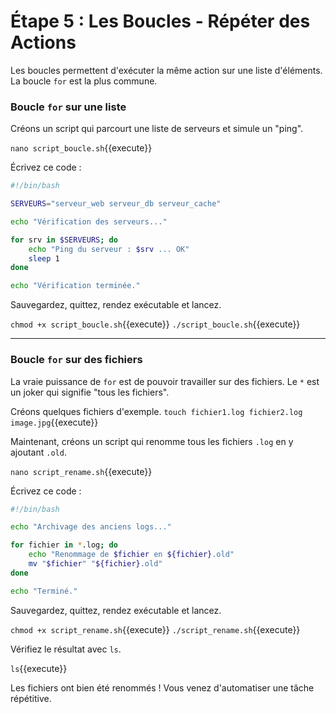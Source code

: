 # Étape 5 : Les Boucles - Répéter des Actions

Les boucles permettent d'exécuter la même action sur une liste d'éléments. La boucle `for` est la plus commune.

### Boucle `for` sur une liste

Créons un script qui parcourt une liste de serveurs et simule un "ping".

`nano script_boucle.sh`{{execute}}

Écrivez ce code :
```bash
#!/bin/bash

SERVEURS="serveur_web serveur_db serveur_cache"

echo "Vérification des serveurs..."

for srv in $SERVEURS; do
    echo "Ping du serveur : $srv ... OK"
    sleep 1
done

echo "Vérification terminée."
```
Sauvegardez, quittez, rendez exécutable et lancez.

`chmod +x script_boucle.sh`{{execute}}
`./script_boucle.sh`{{execute}}

---
### Boucle `for` sur des fichiers

La vraie puissance de `for` est de pouvoir travailler sur des fichiers. Le `*` est un joker qui signifie "tous les fichiers".

Créons quelques fichiers d'exemple.
`touch fichier1.log fichier2.log image.jpg`{{execute}}

Maintenant, créons un script qui renomme tous les fichiers `.log` en y ajoutant `.old`.

`nano script_rename.sh`{{execute}}

Écrivez ce code :
```bash
#!/bin/bash

echo "Archivage des anciens logs..."

for fichier in *.log; do
    echo "Renommage de $fichier en ${fichier}.old"
    mv "$fichier" "${fichier}.old"
done

echo "Terminé."
```
Sauvegardez, quittez, rendez exécutable et lancez.

`chmod +x script_rename.sh`{{execute}}
`./script_rename.sh`{{execute}}

Vérifiez le résultat avec `ls`.

`ls`{{execute}}

Les fichiers ont bien été renommés ! Vous venez d'automatiser une tâche répétitive.